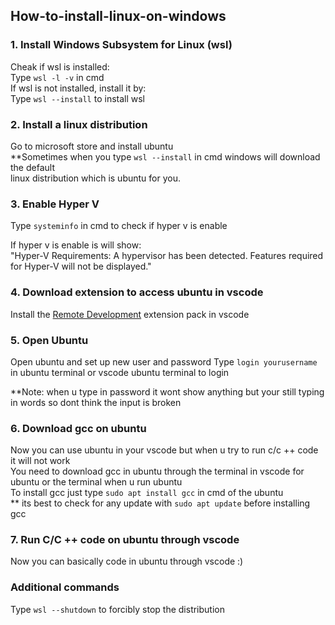 ## How-to-install-linux-on-windows

### 1. Install Windows Subsystem for Linux (wsl)
Cheak if wsl is installed:
<br>
Type `wsl -l -v` in cmd
<br>
If wsl is not installed, install it by:
<br>
Type `wsl --install` to install wsl

### 2. Install a linux distribution
Go to microsoft store and install ubuntu
<br>
**Sometimes when you type `wsl --install` in cmd windows will download the default
<br>
linux distribution which is ubuntu for you.

### 3. Enable Hyper V
Type `systeminfo` in cmd to check if hyper v is enable
<p>If hyper v is enable is will show: <br>
"Hyper-V Requirements:      A hypervisor has been detected. Features required for Hyper-V will not be displayed."</p>

### 4. Download extension to access ubuntu in vscode
<p>Install the <a href="https://marketplace.visualstudio.com/items?itemName=ms-vscode-remote.vscode-remote-extensionpack" target="_blank" rel="noopener noreferrer">Remote Development</a> extension pack in vscode</p>

### 5. Open Ubuntu
Open ubuntu and set up new user and password
Type `login yourusername` in ubuntu terminal or vscode ubuntu terminal to login
<br>
<p>**Note: when u type in password it wont show anything but your still typing in words so dont think the input is broken</p>

### 6. Download gcc on ubuntu
Now you can use ubuntu in your vscode but when u try to run c/c ++ code it will not work
<br>
You need to download gcc in ubuntu through the terminal in vscode for ubuntu or the terminal when u run ubuntu
<br>
To install gcc just type `sudo apt install gcc` in cmd of the ubuntu
<br>
** its best to check for any update with `sudo apt update` before installing gcc

### 7. Run C/C ++ code on ubuntu through vscode
<p>Now you can basically code in ubuntu through vscode :)</p>

### Additional commands
Type `wsl --shutdown` to forcibly stop the distribution
